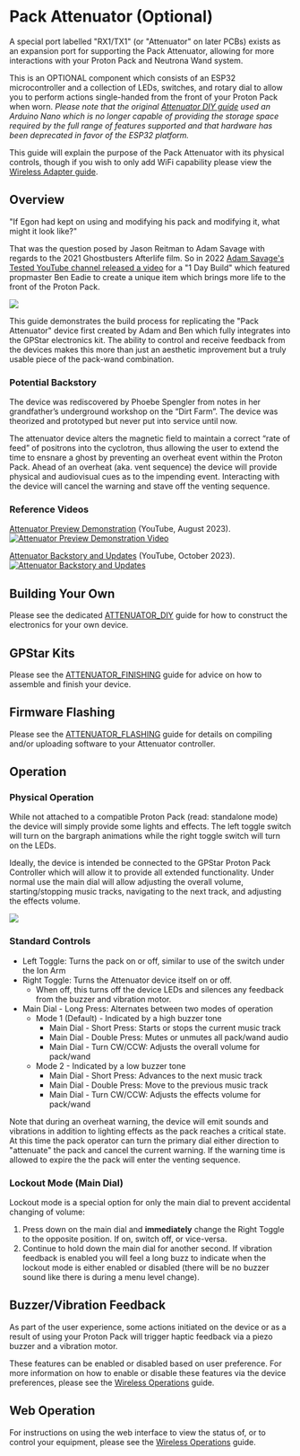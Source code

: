 # Pack Attenuator (Optional)

A special port labelled "RX1/TX1" (or "Attenuator" on later PCBs) exists as an expansion port for supporting the Pack Attenuator, allowing for more interactions with your Proton Pack and Neutrona Wand system.

This is an OPTIONAL component which consists of an ESP32 microcontroller and a collection of LEDs, switches, and rotary dial to allow you to perform actions single-handed from the front of your Proton Pack when worn. *Please note that the original [Attenuator DIY guide](ATTENUATOR_DIY.md) used an Arduino Nano which is no longer capable of providing the storage space required by the full range of features supported and that hardware has been deprecated in favor of the ESP32 platform.*

This guide will explain the purpose of the Pack Attenuator with its physical controls, though if you wish to only add WiFi capability please view the [Wireless Adapter guide](WIRELESS.md).

## Overview

"If Egon had kept on using and modifying his pack and modifying it, what might it look like?"

That was the question posed by Jason Reitman to Adam Savage with regards to the 2021 Ghostbusters Afterlife film. So in 2022 [Adam Savage's Tested YouTube channel released a video](https://www.youtube.com/watch?v=dloSR3a57IA) for a "1 Day Build" which featured propmaster Ben Eadie to create a unique item which brings more life to the front of the Proton Pack.

![](images/Attenuator_XRay.png)

This guide demonstrates the build process for replicating the "Pack Attenuator" device first created by Adam and Ben which fully integrates into the GPStar electronics kit. The ability to control and receive feedback from the devices makes this more than just an aesthetic improvement but a truly usable piece of the pack-wand combination.

### Potential Backstory

The device was rediscovered by Phoebe Spengler from notes in her grandfather’s underground workshop on the “Dirt Farm”. The device was theorized and prototyped but never put into service until now.

The attenuator device alters the magnetic field to maintain a correct “rate of feed” of positrons into the cyclotron, thus allowing the user to extend the time to ensnare a ghost by preventing an overheat event within the Proton Pack. Ahead of an overheat (aka. vent sequence) the device will provide physical and audiovisual cues as to the impending event. Interacting with the device will cancel the warning and stave off the venting sequence.

### Reference Videos

[Attenuator Preview Demonstration](https://www.youtube.com/watch?v=k-u7S7Ctcbc) (YouTube, August 2023).
[![Attenuator Preview Demonstration Video](https://img.youtube.com/vi/k-u7S7Ctcbc/maxresdefault.jpg)](https://www.youtube.com/watch?v=k-u7S7Ctcbc)

[Attenuator Backstory and Updates](https://www.youtube.com/watch?v=BLHyUAcyqoI) (YouTube, October 2023).
[![Attenuator Backstory and Updates](https://img.youtube.com/vi/BLHyUAcyqoI/maxresdefault.jpg)](https://www.youtube.com/watch?v=BLHyUAcyqoI)

## Building Your Own

Please see the dedicated [ATTENUATOR_DIY](ATTENUATOR_DIY.md) guide for how to construct the electronics for your own device.

## GPStar Kits

Please see the [ATTENUATOR_FINISHING](ATTENUATOR_FINISHING.md) guide for advice on how to assemble and finish your device.

## Firmware Flashing

Please see the [ATTENUATOR_FLASHING](ATTENUATOR_FLASHING.md) guide for details on compiling and/or uploading software to your Attenuator controller.

## Operation

### Physical Operation

While not attached to a compatible Proton Pack (read: standalone mode) the device will simply provide some lights and effects. The left toggle switch will turn on the bargraph animations while the right toggle switch will turn on the LEDs.

Ideally, the device is intended be connected to the GPStar Proton Pack Controller which will allow it to provide all extended functionality. Under normal use the main dial will allow adjusting the overall volume, starting/stopping music tracks, navigating to the next track, and adjusting the effects volume.

![](images/Attenuator_Render.png)

### Standard Controls

* Left Toggle: Turns the pack on or off, similar to use of the switch under the Ion Arm
* Right Toggle: Turns the Attenuator device itself on or off.
	* When off, this turns off the device LEDs and silences any feedback from the buzzer and vibration motor.
* Main Dial - Long Press: Alternates between two modes of operation
	* Mode 1 (Default) - Indicated by a high buzzer tone
		* Main Dial - Short Press: Starts or stops the current music track
 		* Main Dial - Double Press: Mutes or unmutes all pack/wand audio
		* Main Dial - Turn CW/CCW: Adjusts the overall volume for pack/wand
	* Mode 2 - Indicated by a low buzzer tone
		* Main Dial - Short Press: Advances to the next music track
 		* Main Dial - Double Press: Move to the previous music track
		* Main Dial - Turn CW/CCW: Adjusts the effects volume for pack/wand

Note that during an overheat warning, the device will emit sounds and vibrations in addition to lighting effects as the pack reaches a critical state. At this time the pack operator can turn the primary dial either direction to "attenuate" the pack and cancel the current warning. If the warning time is allowed to expire the the pack will enter the venting sequence.

### Lockout Mode (Main Dial)

Lockout mode is a special option for only the main dial to prevent accidental changing of volume:

1) Press down on the main dial and **immediately** change the Right Toggle to the opposite position. If on, switch off, or vice-versa.
1) Continue to hold down the main dial for another second. If vibration feedback is enabled you will feel a long buzz to indicate when the lockout mode is either enabled or disabled (there will be no buzzer sound like there is during a menu level change).

## Buzzer/Vibration Feedback

As part of the user experience, some actions initiated on the device or as a result of using your Proton Pack will trigger haptic feedback via a piezo buzzer and a vibration motor.

These features can be enabled or disabled based on user preference. For more information on how to enable or disable these features via the device preferences, please see the [Wireless Operations](WIRELESS_OPERATION.md) guide.

## Web Operation

For instructions on using the web interface to view the status of, or to control your equipment, please see the [Wireless Operations](WIRELESS_OPERATION.md) guide.
